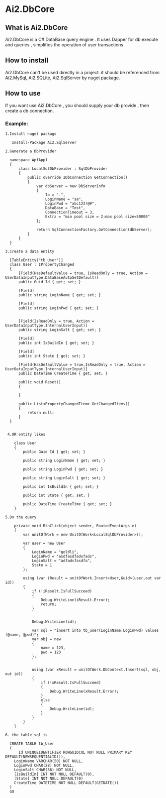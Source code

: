 # Ai2.DbCore


## What is Ai2.DbCore
  Ai2.DbCore is a C# DataBase query engine . It uses Dapper for db execute and queries , simplifies the operation of user transactions. 

## How to install
   Ai2.DbCore can't be used directly in a project. it should be referenced from Ai2.MySql, Ai2.SQLite, Ai2.SqlServer by nuget package.
   
## How to use
  If you want use Ai2.DbCore , you should supply your db provide , then create a db connection.
  
  ### Example:
  
    1.Install nuget package
    
       Install-Package Ai2.SqlServer 
       
    2.Generate a DbProvider
    
      namespace WpfApp1
      {
          class LocalSqlDbProvider : SqlDbProvider
          {
              public override IDbConnection GetConnection()
              {
                  var dbServer = new DbServerInfo
                  {
                      Ip = ".",
                      LoginName = "sa",
                      LoginPwd = "abc123!@#",
                      DataBase = "Test",
                      ConnectionTimeout = 3,
                      Extra = "min pool size = 2;max pool size=50000" 
                  };

                  return SqlConnectionFactory.GetConnection(dbServer);
              }
          }
      }
      
    3.Create a data entity
    
      [TableEntity("tb_User")]
      class User : IPropertyChanged
      {
          [Field(HasDefaultValue = true, IsReadOnly = true, Action = UserDataInputType.DataBaseAutoSetDefault)]
          public Guid Id { get; set; }

          [Field]
          public string LoginName { get; set; }

          [Field]
          public string LoginPwd { get; set; }


          [Field(IsReadOnly = true, Action = UserDataInputType.InternalUserInput)]
          public string LoginSalt { get; set; }

          [Field]
          public int IsBuildIn { get; set; }

          [Field]
          public int State { get; set; }

          [Field(HasDefaultValue = true,IsReadOnly = true, Action = UserDataInputType.InternalUserInput)]
          public DateTime CreateTime { get; set; }

          public void Reset()
          {

          }

          public List<PropertyChangedItem> GetChangedItems()
          {
              return null;
          }
      }
    
    
     4.OR entity likes 
   
        class User
        {
            public Guid Id { get; set; }

            public string LoginName { get; set; }

            public string LoginPwd { get; set; }

            public string LoginSalt { get; set; }

            public int IsBuildIn { get; set; }

            public int State { get; set; }

            public DateTime CreateTime { get; set; }
        }
        
    5.Do the query
    
        private void BtnClick(object sender, RoutedEventArgs e)
        {
            var unitOfWork = new UnitOfWork<LocalSqlDbProvider>();

            var user = new User
            {
                LoginName = "goldli",
                LoginPwd = "asdfasdfadsfads",
                LoginSalt = "adfadsfasdfa",
                State = 1
            };

            using (var iResult = unitOfWork.Insert<User,Guid>(user,out var id))
            {
                if (!iResult.IsFullSucceed)
                {
                    Debug.WriteLine(iResult.Error);
                    return;
                }


                Debug.WriteLine(id);

                var sql = "insert into tb_user(LoginName,LoginPwd) values (@name, @pwd)";
                var obj = new
                {
                    name = 123,
                    pwd = 123
                };


                using (var xResult = unitOfWork.DbContext.Insert(sql, obj, out id))
                {
                    if (!xResult.IsFullSucceed)
                    {
                        Debug.WriteLine(xResult.Error);
                    }
                    else
                    {
                        Debug.WriteLine(id);
                    }
                }
            }
        }
        
    6. the table sql is 
    
      CREATE TABLE tb_User
      (
          Id UNIQUEIDENTIFIER ROWGUIDCOL NOT NULL PRIMARY KEY DEFAULT(NEWSEQUENTIALID()),
        LoginName VARCHAR(50) NOT NULL,
        LoginPwd CHAR(28) NOT NULL,
        LoginSalt CHAR(36) NOT NULL,
        [IsBuildIn] INT NOT NULL DEFAULT(0),
        [State] INT NOT NULL DEFAULT(0)
        CreateTime DATETIME NOT NULL DEFAULT(GETDATE())
      )
      GO
    
    

